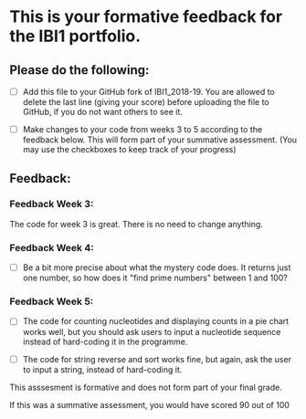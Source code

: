 # This is your formative feedback for the IBI1 portfolio.


## Please do the following:

- [ ] Add this file to your GitHub fork of IBI1_2018-19. You are allowed to delete the last line (giving your score) before uploading the file to GitHub, if you do not want others to see it. 
- [ ] Make changes to your code from weeks 3 to 5 according to the feedback below. This will form part of your summative assessment. (You may use the checkboxes to keep track of your progress) 


## Feedback:


### Feedback Week 3:

The code for week 3 is great. There is no need to change anything.


















### Feedback Week 4:











- [ ] Be a bit more precise about what the mystery code does. It returns just one number, so how does it "find prime numbers" between 1 and 100?








### Feedback Week 5:


- [ ] The code for counting nucleotides and displaying counts in a pie chart works well, but you should ask users to input a nucleotide sequence instead of hard-coding it in the programme.




- [ ] The code for string reverse and sort works fine, but again, ask the user to input a string, instead of hard-coding it.





This asssesment is formative and does not form part of your final grade. 

If this was a summative assessment, you would have scored 90 out of 100










